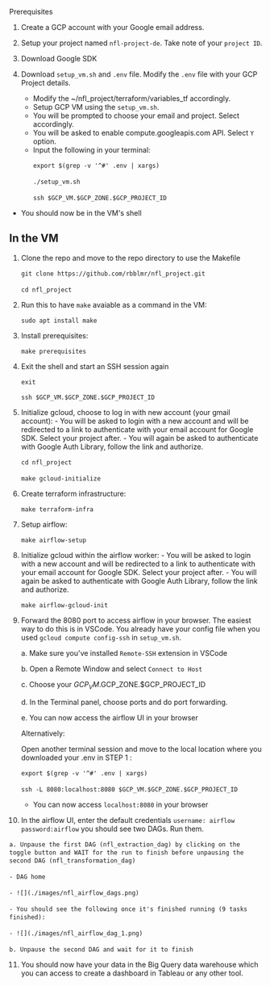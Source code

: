 Prerequisites 
1. Create a GCP account with your Google email address. 

2. Setup your project named `nfl-project-de`. Take note of your `project ID`.

3. Download Google SDK

4. Download `setup_vm.sh` and `.env` file. Modify the `.env` file with your GCP Project details.
    - Modify the ~/nfl_project/terraform/variables_tf accordingly.
    - Setup GCP VM using the `setup_vm.sh`.
    - You will be prompted to choose your email and project. Select accordingly.
    - You will be asked to enable compute.googleapis.com API. Select `Y` option.
    - Input the following in your terminal:
      ```
      export $(grep -v '^#' .env | xargs)

      ./setup_vm.sh

      ssh $GCP_VM.$GCP_ZONE.$GCP_PROJECT_ID
      ```

- You should now be in the VM's shell

## In the VM
  1. Clone the repo and move to the repo directory to use the Makefile

      ```
      git clone https://github.com/rbblmr/nfl_project.git

      cd nfl_project
      ```

  2. Run this to have `make` avaiable as a command in the VM:

      ```
      sudo apt install make
      ```
  
  3. Install prerequisites:
    
      ```
      make prerequisites
      ```

  4. Exit the shell and start an SSH session again

      ```
      exit
      ```

      ```
      ssh $GCP_VM.$GCP_ZONE.$GCP_PROJECT_ID
      ```
  
  
  5. Initialize gcloud, choose to log in with new account (your gmail account):
    - You will be asked to login with a new account and will be redirected to a link to authenticate with your email account for Google SDK. Select your project after.
    - You will again be asked to authenticate with Google Auth Library, follow the link and authorize.

      ```
      cd nfl_project

      make gcloud-initialize
      ```
  
  6. Create terraform infrastructure:

      ```
      make terraform-infra
      ```

  7. Setup airflow:

      ```
      make airflow-setup
      ```

  8. Initialize gcloud within the airflow worker:
    - You will be asked to login with a new account and will be redirected to a link to authenticate with your email account for Google SDK. Select your project after.
    - You will again be asked to authenticate with Google Auth Library, follow the link and authorize.
      
      ```
      make airflow-gcloud-init
      ```
  
  9. Forward the 8080 port to access airflow in your browser. The easiest way to do this is in VSCode. You already have your config file when you used `gcloud compute config-ssh` in `setup_vm.sh`.

        a. Make sure you've installed `Remote-SSH` extension in VSCode

        b. Open a Remote Window and select `Connect to Host`
        
        c. Choose your $GCP_VM.$GCP_ZONE.$GCP_PROJECT_ID
        
        d. In the Terminal panel, choose ports and do port forwarding.
        
        e. You can now access the airflow UI in your browser

        Alternatively:
    
        Open another terminal session and move to the local location where you downloaded your .env in STEP 1 :

        ```
        export $(grep -v '^#' .env | xargs)

        ssh -L 8080:localhost:8080 $GCP_VM.$GCP_ZONE.$GCP_PROJECT_ID
        ```
        - You can now access `localhost:8080` in your browser
    
  10. In the airflow UI, enter the default credentials `username: airflow` `password:airflow` you should see two DAGs. Run them.

    a. Unpause the first DAG (nfl_extraction_dag) by clicking on the toggle button and WAIT for the run to finish before unpausing the second DAG (nfl_transformation_dag)
        
    - DAG home
        
    - ![](./images/nfl_airflow_dags.png)
    
    - You should see the following once it's finished running (9 tasks finished):
    
    - ![](./images/nfl_airflow_dag_1.png)

    b. Unpause the second DAG and wait for it to finish 

  11. You should now have your data in the Big Query data warehouse which you can access to create a dashboard in Tableau or any other tool.

